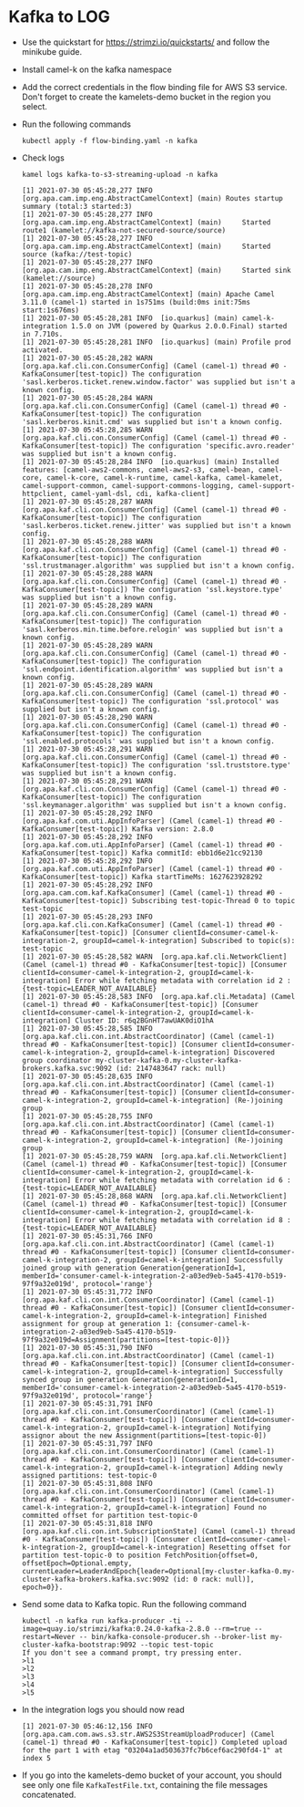 # Kafka to LOG 

- Use the quickstart for https://strimzi.io/quickstarts/ and follow the minikube guide.

- Install camel-k on the kafka namespace

- Add the correct credentials in the flow binding file for AWS S3 service. Don't forget to create the kamelets-demo bucket in the region you select.

- Run the following commands

      kubectl apply -f flow-binding.yaml -n kafka

- Check logs

      kamel logs kafka-to-s3-streaming-upload -n kafka

      [1] 2021-07-30 05:45:28,277 INFO  [org.apa.cam.imp.eng.AbstractCamelContext] (main) Routes startup summary (total:3 started:3)
      [1] 2021-07-30 05:45:28,277 INFO  [org.apa.cam.imp.eng.AbstractCamelContext] (main)     Started route1 (kamelet://kafka-not-secured-source/source)
      [1] 2021-07-30 05:45:28,277 INFO  [org.apa.cam.imp.eng.AbstractCamelContext] (main)     Started source (kafka://test-topic)
      [1] 2021-07-30 05:45:28,277 INFO  [org.apa.cam.imp.eng.AbstractCamelContext] (main)     Started sink (kamelet://source)
      [1] 2021-07-30 05:45:28,278 INFO  [org.apa.cam.imp.eng.AbstractCamelContext] (main) Apache Camel 3.11.0 (camel-1) started in 1s751ms (build:0ms init:75ms start:1s676ms)
      [1] 2021-07-30 05:45:28,281 INFO  [io.quarkus] (main) camel-k-integration 1.5.0 on JVM (powered by Quarkus 2.0.0.Final) started in 7.710s.
      [1] 2021-07-30 05:45:28,281 INFO  [io.quarkus] (main) Profile prod activated.
      [1] 2021-07-30 05:45:28,282 WARN  [org.apa.kaf.cli.con.ConsumerConfig] (Camel (camel-1) thread #0 - KafkaConsumer[test-topic]) The configuration 'sasl.kerberos.ticket.renew.window.factor' was supplied but isn't a known config.
      [1] 2021-07-30 05:45:28,284 WARN  [org.apa.kaf.cli.con.ConsumerConfig] (Camel (camel-1) thread #0 - KafkaConsumer[test-topic]) The configuration 'sasl.kerberos.kinit.cmd' was supplied but isn't a known config.
      [1] 2021-07-30 05:45:28,285 WARN  [org.apa.kaf.cli.con.ConsumerConfig] (Camel (camel-1) thread #0 - KafkaConsumer[test-topic]) The configuration 'specific.avro.reader' was supplied but isn't a known config.
      [1] 2021-07-30 05:45:28,284 INFO  [io.quarkus] (main) Installed features: [camel-aws2-commons, camel-aws2-s3, camel-bean, camel-core, camel-k-core, camel-k-runtime, camel-kafka, camel-kamelet, camel-support-common, camel-support-commons-logging, camel-support-httpclient, camel-yaml-dsl, cdi, kafka-client]
      [1] 2021-07-30 05:45:28,287 WARN  [org.apa.kaf.cli.con.ConsumerConfig] (Camel (camel-1) thread #0 - KafkaConsumer[test-topic]) The configuration 'sasl.kerberos.ticket.renew.jitter' was supplied but isn't a known config.
      [1] 2021-07-30 05:45:28,288 WARN  [org.apa.kaf.cli.con.ConsumerConfig] (Camel (camel-1) thread #0 - KafkaConsumer[test-topic]) The configuration 'ssl.trustmanager.algorithm' was supplied but isn't a known config.
      [1] 2021-07-30 05:45:28,288 WARN  [org.apa.kaf.cli.con.ConsumerConfig] (Camel (camel-1) thread #0 - KafkaConsumer[test-topic]) The configuration 'ssl.keystore.type' was supplied but isn't a known config.
      [1] 2021-07-30 05:45:28,289 WARN  [org.apa.kaf.cli.con.ConsumerConfig] (Camel (camel-1) thread #0 - KafkaConsumer[test-topic]) The configuration 'sasl.kerberos.min.time.before.relogin' was supplied but isn't a known config.
      [1] 2021-07-30 05:45:28,289 WARN  [org.apa.kaf.cli.con.ConsumerConfig] (Camel (camel-1) thread #0 - KafkaConsumer[test-topic]) The configuration 'ssl.endpoint.identification.algorithm' was supplied but isn't a known config.
      [1] 2021-07-30 05:45:28,289 WARN  [org.apa.kaf.cli.con.ConsumerConfig] (Camel (camel-1) thread #0 - KafkaConsumer[test-topic]) The configuration 'ssl.protocol' was supplied but isn't a known config.
      [1] 2021-07-30 05:45:28,290 WARN  [org.apa.kaf.cli.con.ConsumerConfig] (Camel (camel-1) thread #0 - KafkaConsumer[test-topic]) The configuration 'ssl.enabled.protocols' was supplied but isn't a known config.
      [1] 2021-07-30 05:45:28,291 WARN  [org.apa.kaf.cli.con.ConsumerConfig] (Camel (camel-1) thread #0 - KafkaConsumer[test-topic]) The configuration 'ssl.truststore.type' was supplied but isn't a known config.
      [1] 2021-07-30 05:45:28,291 WARN  [org.apa.kaf.cli.con.ConsumerConfig] (Camel (camel-1) thread #0 - KafkaConsumer[test-topic]) The configuration 'ssl.keymanager.algorithm' was supplied but isn't a known config.
      [1] 2021-07-30 05:45:28,292 INFO  [org.apa.kaf.com.uti.AppInfoParser] (Camel (camel-1) thread #0 - KafkaConsumer[test-topic]) Kafka version: 2.8.0
      [1] 2021-07-30 05:45:28,292 INFO  [org.apa.kaf.com.uti.AppInfoParser] (Camel (camel-1) thread #0 - KafkaConsumer[test-topic]) Kafka commitId: ebb1d6e21cc92130
      [1] 2021-07-30 05:45:28,292 INFO  [org.apa.kaf.com.uti.AppInfoParser] (Camel (camel-1) thread #0 - KafkaConsumer[test-topic]) Kafka startTimeMs: 1627623928292
      [1] 2021-07-30 05:45:28,292 INFO  [org.apa.cam.com.kaf.KafkaConsumer] (Camel (camel-1) thread #0 - KafkaConsumer[test-topic]) Subscribing test-topic-Thread 0 to topic test-topic
      [1] 2021-07-30 05:45:28,293 INFO  [org.apa.kaf.cli.con.KafkaConsumer] (Camel (camel-1) thread #0 - KafkaConsumer[test-topic]) [Consumer clientId=consumer-camel-k-integration-2, groupId=camel-k-integration] Subscribed to topic(s): test-topic
      [1] 2021-07-30 05:45:28,582 WARN  [org.apa.kaf.cli.NetworkClient] (Camel (camel-1) thread #0 - KafkaConsumer[test-topic]) [Consumer clientId=consumer-camel-k-integration-2, groupId=camel-k-integration] Error while fetching metadata with correlation id 2 : {test-topic=LEADER_NOT_AVAILABLE}
      [1] 2021-07-30 05:45:28,583 INFO  [org.apa.kaf.cli.Metadata] (Camel (camel-1) thread #0 - KafkaConsumer[test-topic]) [Consumer clientId=consumer-camel-k-integration-2, groupId=camel-k-integration] Cluster ID: r6q2BGnHT7awUAK0diO1hA
      [1] 2021-07-30 05:45:28,585 INFO  [org.apa.kaf.cli.con.int.AbstractCoordinator] (Camel (camel-1) thread #0 - KafkaConsumer[test-topic]) [Consumer clientId=consumer-camel-k-integration-2, groupId=camel-k-integration] Discovered group coordinator my-cluster-kafka-0.my-cluster-kafka-brokers.kafka.svc:9092 (id: 2147483647 rack: null)
      [1] 2021-07-30 05:45:28,635 INFO  [org.apa.kaf.cli.con.int.AbstractCoordinator] (Camel (camel-1) thread #0 - KafkaConsumer[test-topic]) [Consumer clientId=consumer-camel-k-integration-2, groupId=camel-k-integration] (Re-)joining group
      [1] 2021-07-30 05:45:28,755 INFO  [org.apa.kaf.cli.con.int.AbstractCoordinator] (Camel (camel-1) thread #0 - KafkaConsumer[test-topic]) [Consumer clientId=consumer-camel-k-integration-2, groupId=camel-k-integration] (Re-)joining group
      [1] 2021-07-30 05:45:28,759 WARN  [org.apa.kaf.cli.NetworkClient] (Camel (camel-1) thread #0 - KafkaConsumer[test-topic]) [Consumer clientId=consumer-camel-k-integration-2, groupId=camel-k-integration] Error while fetching metadata with correlation id 6 : {test-topic=LEADER_NOT_AVAILABLE}
      [1] 2021-07-30 05:45:28,868 WARN  [org.apa.kaf.cli.NetworkClient] (Camel (camel-1) thread #0 - KafkaConsumer[test-topic]) [Consumer clientId=consumer-camel-k-integration-2, groupId=camel-k-integration] Error while fetching metadata with correlation id 8 : {test-topic=LEADER_NOT_AVAILABLE}
      [1] 2021-07-30 05:45:31,766 INFO  [org.apa.kaf.cli.con.int.AbstractCoordinator] (Camel (camel-1) thread #0 - KafkaConsumer[test-topic]) [Consumer clientId=consumer-camel-k-integration-2, groupId=camel-k-integration] Successfully joined group with generation Generation{generationId=1, memberId='consumer-camel-k-integration-2-a03ed9eb-5a45-4170-b519-97f9a32e019d', protocol='range'}
      [1] 2021-07-30 05:45:31,772 INFO  [org.apa.kaf.cli.con.int.ConsumerCoordinator] (Camel (camel-1) thread #0 - KafkaConsumer[test-topic]) [Consumer clientId=consumer-camel-k-integration-2, groupId=camel-k-integration] Finished assignment for group at generation 1: {consumer-camel-k-integration-2-a03ed9eb-5a45-4170-b519-97f9a32e019d=Assignment(partitions=[test-topic-0])}
      [1] 2021-07-30 05:45:31,790 INFO  [org.apa.kaf.cli.con.int.AbstractCoordinator] (Camel (camel-1) thread #0 - KafkaConsumer[test-topic]) [Consumer clientId=consumer-camel-k-integration-2, groupId=camel-k-integration] Successfully synced group in generation Generation{generationId=1, memberId='consumer-camel-k-integration-2-a03ed9eb-5a45-4170-b519-97f9a32e019d', protocol='range'}
      [1] 2021-07-30 05:45:31,791 INFO  [org.apa.kaf.cli.con.int.ConsumerCoordinator] (Camel (camel-1) thread #0 - KafkaConsumer[test-topic]) [Consumer clientId=consumer-camel-k-integration-2, groupId=camel-k-integration] Notifying assignor about the new Assignment(partitions=[test-topic-0])
      [1] 2021-07-30 05:45:31,797 INFO  [org.apa.kaf.cli.con.int.ConsumerCoordinator] (Camel (camel-1) thread #0 - KafkaConsumer[test-topic]) [Consumer clientId=consumer-camel-k-integration-2, groupId=camel-k-integration] Adding newly assigned partitions: test-topic-0
      [1] 2021-07-30 05:45:31,808 INFO  [org.apa.kaf.cli.con.int.ConsumerCoordinator] (Camel (camel-1) thread #0 - KafkaConsumer[test-topic]) [Consumer clientId=consumer-camel-k-integration-2, groupId=camel-k-integration] Found no committed offset for partition test-topic-0
      [1] 2021-07-30 05:45:31,818 INFO  [org.apa.kaf.cli.con.int.SubscriptionState] (Camel (camel-1) thread #0 - KafkaConsumer[test-topic]) [Consumer clientId=consumer-camel-k-integration-2, groupId=camel-k-integration] Resetting offset for partition test-topic-0 to position FetchPosition{offset=0, offsetEpoch=Optional.empty, currentLeader=LeaderAndEpoch{leader=Optional[my-cluster-kafka-0.my-cluster-kafka-brokers.kafka.svc:9092 (id: 0 rack: null)], epoch=0}}.

- Send some data to Kafka topic. Run the following command

      kubectl -n kafka run kafka-producer -ti --image=quay.io/strimzi/kafka:0.24.0-kafka-2.8.0 --rm=true --restart=Never -- bin/kafka-console-producer.sh --broker-list my-cluster-kafka-bootstrap:9092 --topic test-topic
      If you don't see a command prompt, try pressing enter.
      >l1
      >l2
      >l3
      >l4
      >l5

- In the integration logs you should now read 

      [1] 2021-07-30 05:46:12,156 INFO  [org.apa.cam.com.aws.s3.str.AWS2S3StreamUploadProducer] (Camel (camel-1) thread #0 - KafkaConsumer[test-topic]) Completed upload for the part 1 with etag "03204a1ad503637fc7b6cef6ac290fd4-1" at index 5

- If you go into the kamelets-demo bucket of your account, you should see only one file `KafkaTestFile.txt`, containing the file messages concatenated.
